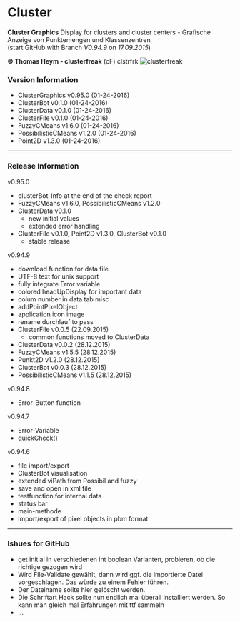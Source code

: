# Cluster
**Cluster Graphics**
Display for clusters and cluster centers - Grafische Anzeige von Punktemengen und Klassenzentren  
(start GitHub with Branch *V0.94.9* on *17.09.2015*)

**&copy; Thomas Heym - clusterfreak** (cF) clstrfrk
![clusterfreak](https://http://clusterfreak.com/favicon.ico "clusterfreak")

### Version Information
* ClusterGraphics v0.95.0 (01-24-2016)
* ClusterBot v0.1.0 (01-24-2016)
* ClusterData v0.1.0 (01-24-2016)
* ClusterFile v0.1.0 (01-24-2016)
* FuzzyCMeans v1.6.0 (01-24-2016)
* PossibilisticCMeans v1.2.0 (01-24-2016)
* Point2D v1.3.0 (01-24-2016)
* * *
### Release Information
v0.95.0
* clusterBot-Info at the end of the check report
* FuzzyCMeans v1.6.0, PossibilisticCMeans v1.2.0
* ClusterData v0.1.0
	* new initial values
	* extended error handling
* ClusterFile v0.1.0, Point2D v1.3.0, ClusterBot v0.1.0
	* stable release

v0.94.9
* download function for data file
* UTF-8 text for unix support
* fully integrate Error variable
* colored headUpDisplay for important data
* colum number in data tab misc
* addPointPixelObject
* application icon image
* rename durchlauf to pass
* ClusterFile v0.0.5 (22.09.2015)
	* common functions moved to ClusterData
* ClusterData v0.0.2 (28.12.2015)
* FuzzyCMeans v1.5.5 (28.12.2015)
* Punkt2D v1.2.0 (28.12.2015)
* ClusterBot v0.0.3 (28.12.2015)
* PossibilisticCMeans v1.1.5 (28.12.2015)

v0.94.8
* Error-Button function

v0.94.7
* Error-Variable
* quickCheck()

v0.94.6
* file import/export
* ClusterBot visualisation
* extended viPath from Possibil and fuzzy
* save and open in xml file
* testfunction for internal data
* status bar
* main-methode
* import/export of pixel objects in pbm format

* * *

### Ishues for GitHub
* get initial in verschiedenen int boolean Varianten, probieren, ob die richtige gezogen wird
* Wird File-Validate gewählt, dann wird ggf. die importierte Datei vorgeschlagen. Das würde zu einem Fehler führen.
* Der Dateiname sollte hier gelöscht werden.
* Die Schriftart Hack sollte nun endlich mal überall installiert werden. So kann man gleich mal Erfahrungen mit ttf sammeln
* ...